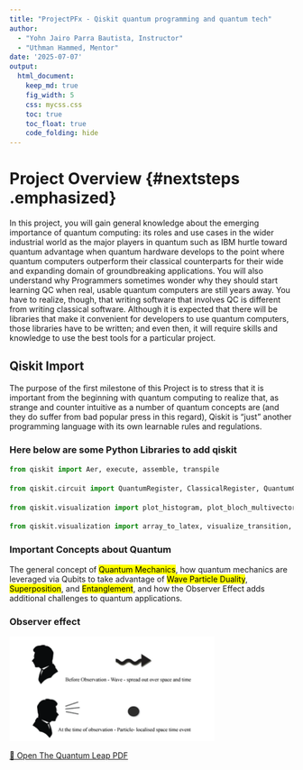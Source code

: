```yaml
---
title: "ProjectPFx - Qiskit quantum programming and quantum tech"
author:
  - "Yohn Jairo Parra Bautista, Instructor"
  - "Uthman Hammed, Mentor"
date: '2025-07-07'
output: 
  html_document:
    keep_md: true 
    fig_width: 5
    css: mycss.css
    toc: true
    toc_float: true
    code_folding: hide
---
```




# Project Overview {#nextsteps .emphasized}

In this project, you will gain general knowledge about the emerging importance of quantum computing: its roles and use cases in the wider industrial world as the major players in quantum such as IBM hurtle toward quantum advantage when quantum hardware develops to the point where quantum computers outperform their classical counterparts for their wide and expanding domain of groundbreaking applications. You will also understand why Programmers sometimes wonder why they should start learning QC when real, usable quantum computers are still years away. You have to realize, though, that writing software that involves QC is different from writing classical software. Although it is expected that there will be libraries that make it convenient for developers to use quantum computers, those libraries have to be written; and even then, it will require skills and knowledge to use the best tools for a particular project.

## Qiskit Import

The purpose of the first milestone of this Project is to stress that it is important from the beginning with quantum computing to realize that, as strange and counter intuitive as a number of quantum concepts are (and they do suffer from bad popular press in this regard), Qiskit is “just” another programming language with its own learnable rules and regulations. 

### Here below are some Python Libraries to add qiskit


```python
from qiskit import Aer, execute, assemble, transpile

from qiskit.circuit import QuantumRegister, ClassicalRegister, QuantumCircuit

from qiskit.visualization import plot_histogram, plot_bloch_multivector, plot_bloch_vector, plot_state_qsphere, plot_state_city

from qiskit.visualization import array_to_latex, visualize_transition, circuit_drawer
```


### Important Concepts about Quantum 

The general concept of <mark>Quantum Mechanics</mark>, how quantum mechanics are leveraged via Qubits to take advantage of <mark>Wave Particle Duality</mark>, <mark>Superposition</mark>, and <mark>Entanglement</mark>, and how the Observer Effect adds
additional challenges to quantum applications.

### Observer effect

![At the time of observation - particle- localized space time event](images/observer.png)


[📄 Open The Quantum Leap PDF](the-quantum-leap.pdf)









